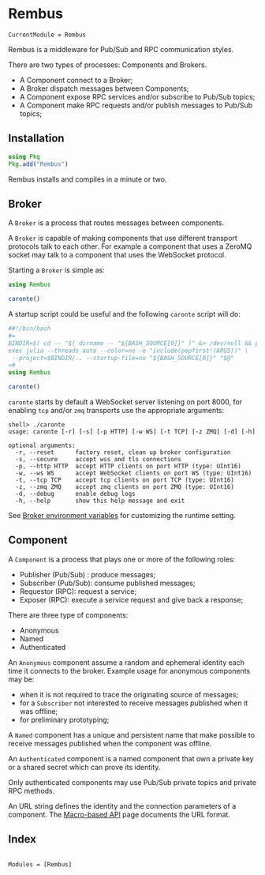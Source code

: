 # Rembus

```@meta
CurrentModule = Rembus
```

Rembus is a middleware for Pub/Sub and RPC communication styles.

There are two types of processes: Components and Brokers.

- A Component connect to a Broker;
- A Broker dispatch messages between Components;
- A Component expose RPC services and/or subscribe to Pub/Sub topics;
- A Component make RPC requests and/or publish messages to Pub/Sub topics;

## Installation

```julia
using Pkg
Pkg.add("Rembus")
```

Rembus installs and compiles in a minute or two.

## Broker

A `Broker` is a process that routes messages between components.

A `Broker` is capable of making components that use different transport protocols talk to each other. For example a component that uses a ZeroMQ socket may talk to a component
that uses the WebSocket protocol.

Starting a `Broker` is simple as:

```julia
using Rembus

caronte()
```

A startup script could be useful and the following `caronte` script will do:

```julia
##!/bin/bash
#=
BINDIR=$( cd -- "$( dirname -- "${BASH_SOURCE[0]}" )" &> /dev/null && pwd )
exec julia --threads auto --color=no -e "include(popfirst!(ARGS))" \
 --project=$BINDIR/.. --startup-file=no "${BASH_SOURCE[0]}" "$@"
=#
using Rembus

caronte()
```

`caronte` starts by default a WebSocket server listening on port 8000,
for enabling `tcp` and/or `zmq` transports use the appropriate arguments:

```text
shell> ./caronte
usage: caronte [-r] [-s] [-p HTTP] [-w WS] [-t TCP] [-z ZMQ] [-d] [-h]

optional arguments:
  -r, --reset      factory reset, clean up broker configuration
  -s, --secure     accept wss and tls connections
  -p, --http HTTP  accept HTTP clients on port HTTP (type: UInt16)
  -w, --ws WS      accept WebSocket clients on port WS (type: UInt16)
  -t, --tcp TCP    accept tcp clients on port TCP (type: UInt16)
  -z, --zmq ZMQ    accept zmq clients on port ZMQ (type: UInt16)
  -d, --debug      enable debug logs
  -h, --help       show this help message and exit
```

See [Broker environment variables](@ref) for customizing the runtime setting.  

## Component

A `Component` is a process that plays one or more of the following roles:

- Publisher (Pub/Sub) : produce messages;
- Subscriber (Pub/Sub): consume published messages;
- Requestor (RPC): request a service;
- Exposer (RPC): execute a service request and give back a response;

There are three type of components:

- Anonymous
- Named
- Authenticated

An `Anonymous` component assume a random and ephemeral identity each time it connects to the broker. Example usage for anonymous components may be:

- when it is not required to trace the originating source of messages;
- for a `Subscriber` not interested to receive messages published when it was
  offline;
- for preliminary prototyping;

A `Named` component has a unique and persistent name that make possible to receive messages published when the component was offline.

An `Authenticated` component is a named component that own a private key or a shared secret which can prove its identity.

Only authenticated components may use Pub/Sub private topics and private RPC methods.

An URL string defines the identity and the connection parameters of a component. The [Macro-based API](./macro_api.md#component) page documents the URL format.

## Index

```@index
```

```@autodocs
Modules = [Rembus]
```
